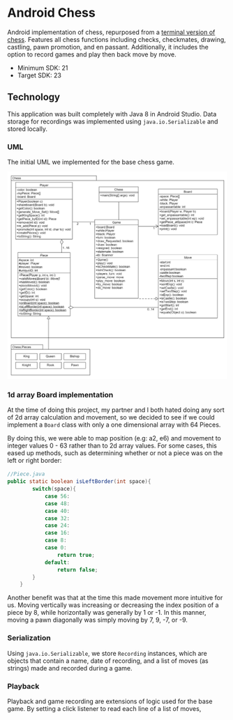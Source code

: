 # Android Chess

Android implementation of chess, repurposed from a [terminal version of chess](https://github.com/AndrewYW/Chess). Features all chess functions including checks, checkmates, drawing, castling, pawn promotion, and en passant. Additionally, it includes the option to record games and play then back move by move.
+ Minimum SDK: 21
+ Target SDK: 23

## Technology

This application was built completely with Java 8 in Android Studio. Data storage for recordings was implemented using `java.io.Serializable` and stored locally. 

### UML

The initial UML we implemented for the base chess game. 

![uml](./uml.PNG)

### 1d array Board implementation

At the time of doing this project, my partner and I both hated doing any sort of 2d array calculation and movement, so we decided to see if we could implement a `Board` class with only a one dimensional array with 64 Pieces.

By doing this, we were able to map position (e.g: a2, e6) and movement to integer values 0 - 63 rather than to 2d array values. For some cases, this eased up methods, such as determining whether or not a piece was on the left or right border:

```java
//Piece.java
public static boolean isLeftBorder(int space){
        switch(space){
            case 56:
            case 48:
            case 40:
            case 32:
            case 24:
            case 16:
            case 8:
            case 0:
                return true;
            default:
                return false;
        }
    }
```

Another benefit was that at the time this made movement more intuitive for us. Moving vertically was increasing or decreasing the index position of a piece by 8, while horizontally was generally by 1 or -1. In this manner, moving a pawn diagonally was simply moving by 7, 9, -7, or -9. 

### Serialization

Using `java.io.Serializable`, we store `Recording` instances, which are objects that contain a name, date of recording, and a list of moves (as strings) made and recorded during a game. 

### Playback

Playback and game recording are extensions of logic used for the base game. By setting a click listener to read each line of a list of moves, 